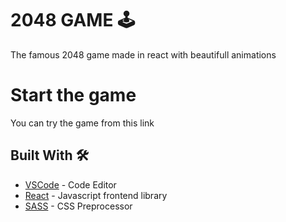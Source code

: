 # 2048 GAME 🕹

The famous 2048 game made in react with beautifull animations

# Start the game

You can try the game from this link

## Built With 🛠️

- [VSCode](https://code.visualstudio.com/) - Code Editor
- [React](https://beta.reactjs.org/) - Javascript frontend library
- [SASS](https://sass-lang.com/) - CSS Preprocessor
